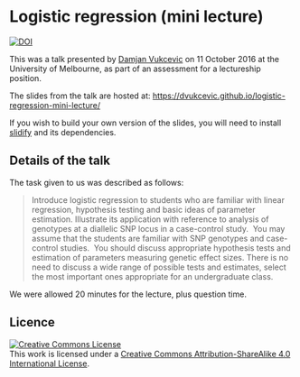 # Logistic regression (mini lecture)

[![DOI](https://zenodo.org/badge/71245694.svg)](https://zenodo.org/badge/latestdoi/71245694)


This was a talk presented by [Damjan Vukcevic](http://damjan.vukcevic.net/) on
11 October 2016 at the University of Melbourne, as part of an assessment for
a lectureship position.

The slides from the talk are hosted at:
<https://dvukcevic.github.io/logistic-regression-mini-lecture/>

If you wish to build your own version of the slides, you will need to install
[slidify](https://github.com/ramnathv/slidify) and its dependencies.


## Details of the talk

The task given to us was described as follows:

> Introduce logistic regression to students who are familiar with linear
regression, hypothesis testing and basic ideas of parameter estimation.
Illustrate its application with reference to analysis of genotypes at
a diallelic SNP locus in a case-control study.  You may assume that the
students are familiar with SNP genotypes and case-control studies.  You should
discuss appropriate hypothesis tests and estimation of parameters measuring
genetic effect sizes.  There is no need to discuss a wide range of possible
tests and estimates, select the most important ones appropriate for an
undergraduate class.

We were allowed 20 minutes for the lecture, plus question time.


## Licence

[![Creative Commons License][cc-img]][cc]  
This work is licensed under a [Creative Commons Attribution-ShareAlike 4.0
International License][cc].

[cc]: http://creativecommons.org/licenses/by-sa/4.0/
[cc-img]: https://i.creativecommons.org/l/by-sa/4.0/88x31.png
